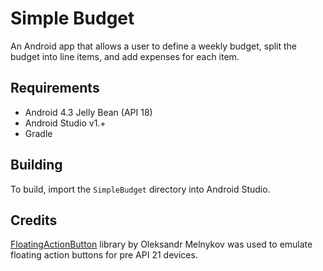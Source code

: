 Simple Budget
=====

An Android app that allows a user to define a weekly budget, split the budget into line items, and add expenses for each item.

Requirements
-----
- Android 4.3 Jelly Bean (API 18)
- Android Studio v1.+
- Gradle

Building
-----
To build, import the `SimpleBudget` directory into Android Studio.

Credits
----- 
<a href="https://github.com/makovkastar/FloatingActionButton">FloatingActionButton</a> library by Oleksandr Melnykov was used to emulate floating action buttons for pre API 21 devices.